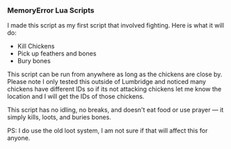 ### MemoryError Lua Scripts

I made this script as my first script that involved fighting. Here is what it will do:
- Kill Chickens  
- Pick up feathers and bones  
- Bury bones

This script can be run from anywhere as long as the chickens are close by. Please note I only tested this outside of Lumbridge and noticed many chickens have different IDs so if its not attacking chickens let me know the location and I will get the IDs of those chickens.

This script has no idling, no breaks, and doesn't eat food or use prayer — it simply kills, loots, and buries bones.

PS: I do use the old loot system, I am not sure if that will affect this for anyone. 
